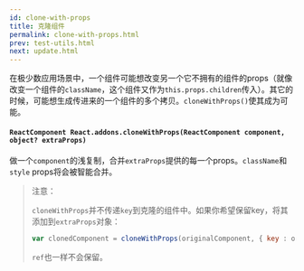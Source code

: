 ```yaml
---
id: clone-with-props
title: 克隆组件
permalink: clone-with-props.html
prev: test-utils.html
next: update.html
---
```


在极少数应用场景中，一个组件可能想改变另一个它不拥有的组件的props（就像改变一个组件的`className`，这个组件又作为`this.props.children`传入）。其它的时候，可能想生成传进来的一个组件的多个拷贝。`cloneWithProps()`使其成为可能。

#### `ReactComponent React.addons.cloneWithProps(ReactComponent component, object? extraProps)`

做一个`component`的浅复制，合并`extraProps`提供的每一个props。`className`和`style` props将会被智能合并。

> 注意：
>
> `cloneWithProps`并不传递`key`到克隆的组件中。如果你希望保留key，将其添加到`extraProps`对象：
> ```js
> var clonedComponent = cloneWithProps(originalComponent, { key : originalComponent.key });
> ```
> `ref`也一样不会保留。
